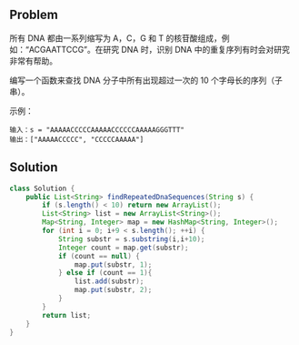 ## Problem

所有 DNA 都由一系列缩写为 A，C，G 和 T 的核苷酸组成，例如：“ACGAATTCCG”。在研究 DNA 时，识别 DNA 中的重复序列有时会对研究非常有帮助。

编写一个函数来查找 DNA 分子中所有出现超过一次的 10 个字母长的序列（子串）。

示例：

```
输入：s = "AAAAACCCCCAAAAACCCCCCAAAAAGGGTTT"
输出：["AAAAACCCCC", "CCCCCAAAAA"]
```

## Solution

```java
class Solution {
    public List<String> findRepeatedDnaSequences(String s) {
        if (s.length() < 10) return new ArrayList();
        List<String> list = new ArrayList<String>();
        Map<String, Integer> map = new HashMap<String, Integer>();
        for (int i = 0; i+9 < s.length(); ++i) {
            String substr = s.substring(i,i+10);
            Integer count = map.get(substr);
            if (count == null) {
                map.put(substr, 1);  
            } else if (count == 1){
                list.add(substr);
                map.put(substr, 2);
            }
        }
        return list;
    }
}
```

